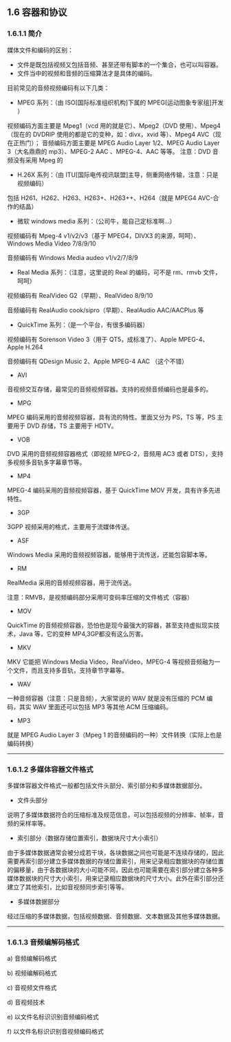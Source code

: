 ## 1.6 容器和协议

### 1.6.1.1 简介

媒体文件和编码的区别：
- 文件是既包括视频又包括音频、甚至还带有脚本的一个集合，也可以叫容器。
- 文件当中的视频和音频的压缩算法才是具体的编码。

目前常见的音频视频编码有以下几类：

- MPEG 系列：（由 ISO[国际标准组织机构]下属的 MPEG[运动图象专家组]开发 ）

视频编码方面主要是 Mpeg1（vcd 用的就是它）、Mpeg2（DVD 使用）、Mpeg4（现在的 DVDRIP 使用的都是它的变种，如：divx，xvid 等）、Mpeg4 AVC（现在正热门）；
音频编码方面主要是 MPEG Audio Layer 1/2、MPEG Audio Layer 3（大名鼎鼎的 mp3）、MPEG-2 AAC 、MPEG-4、AAC 等等。 注意：DVD 音频没有采用 Mpeg 的

- H.26X 系列：（由 ITU[国际电传视讯联盟]主导，侧重网络传输，注意：只是视频编码）

包括 H261、H262、H263、H263+、H263++、H264（就是 MPEG4 AVC-合作的结晶）

- 微软 windows media 系列：（公司牛，能自己定标准啊...）

视频编码有 Mpeg-4 v1/v2/v3（基于 MPEG4，DIVX3 的来源，呵呵）、Windows Media Video 7/8/9/10

音频编码有 Windows Media audeo v1/v2/7/8/9

- Real Media 系列：（注意，这里说的 Real 的编码，可不是 rm、rmvb 文件，呵呵）

视频编码有 RealVideo G2（早期）、RealVideo 8/9/10

音频编码有 RealAudio cook/sipro（早期）、RealAudio AAC/AACPlus 等

- QuickTime 系列：（是一个平台，有很多编码器）

视频编码有 Sorenson Video 3（用于 QT5，成标准了）、Apple MPEG-4、Apple H.264

音频编码有 QDesign Music 2、Apple MPEG-4 AAC （这个不错）

- AVI

音视频交互存储，最常见的音频视频容器。支持的视频音频编码也是最多的。

- MPG

MPEG 编码采用的音频视频容器，具有流的特性。里面又分为 PS，TS 等，PS 主要用于 DVD 存储，TS 主要用于 HDTV。

- VOB

DVD 采用的音频视频容器格式（即视频 MPEG-2，音频用 AC3 或者 DTS），支持多视频多音轨多字幕章节等。

- MP4

MPEG-4 编码采用的音频视频容器，基于 QuickTime MOV 开发，具有许多先进特性。

- 3GP

3GPP 视频采用的格式，主要用于流媒体传送。

- ASF

Windows Media 采用的音频视频容器，能够用于流传送，还能包容脚本等。

- RM

RealMedia 采用的音频视频容器，用于流传送。

注意：RMVB，是视频编码部分采用可变码率压缩的文件格式（容器）

- MOV

QuickTime 的音频视频容器，恐怕也是现今最强大的容器，甚至支持虚拟现实技术，Java 等，它的变种 MP4,3GP都没有这么厉害。

- MKV

MKV 它能把 Windows Media Video，RealVideo，MPEG-4 等视频音频融为一个文件，而且支持多音轨，支持章节字幕等。

- WAV

一种音频容器（注意：只是音频），大家常说的 WAV 就是没有压缩的 PCM 编码，其实 WAV 里面还可以包括 MP3 等其他 ACM 压缩编码。

- MP3

就是 MPEG Audio Layer 3（Mpeg 1 的音频编码的一种）文件转换（实际上也是编码转换）

---

### 1.6.1.2 多媒体容器文件格式

多媒体容器文件格式一般都包括文件头部分、索引部分和多媒体数据部分。

- 文件头部分

说明了多媒体数据符合的压缩标准及规范信息，可以包括视频的分辨率、帧率，音频的采样率等。

- 索引部分（数据存储位置索引，数据块尺寸大小索引）

由于多媒体数据通常会被分成若干块，各块数据之间也可能是不连续存储的，因此需要再索引部分建立多媒体数据的存储位置索引，用来记录相应数据块的存储位置的偏移量，由于各数据块的大小可能不同，因此也可能需要在索引部分建立各种多媒体数据块的尺寸大小索引，用来记录相应数据块的尺寸大小。此外在索引部分还建立了其他索引，比如音视频同步索引等等。

- 多媒体数据部分

经过压缩的多媒体数据，包括视频数据、音频数据、文本数据及其他多媒体数据。

---

### 1.6.1.3 音频编解码格式

a) 音频编解码格式

b) 视频编解码格式

c) 音视频文件格式

d) 音视频技术

e) 以文件名标识识别音频编码格式

f) 以文件名标识识别音视频编码格式

